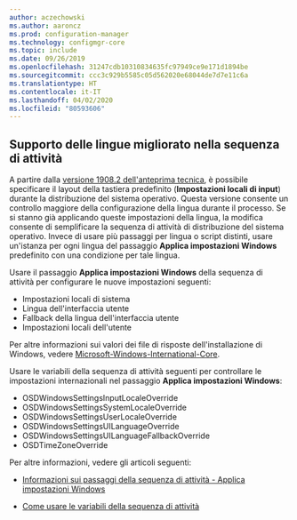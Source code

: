 ```yaml
---
author: aczechowski
ms.author: aaroncz
ms.prod: configuration-manager
ms.technology: configmgr-core
ms.topic: include
ms.date: 09/26/2019
ms.openlocfilehash: 31247cdb10310834635fc97949ce9e171d1894be
ms.sourcegitcommit: ccc3c929b5585c05d562020e68044de7d7e11c6a
ms.translationtype: HT
ms.contentlocale: it-IT
ms.lasthandoff: 04/02/2020
ms.locfileid: "80593606"
---
```

## <a name="improved-language-support-in-task-sequence"></a><a name="bkmk_osd"></a> Supporto delle lingue migliorato nella sequenza di attività

<!--5411057-->

A partire dalla [versione 1908.2 dell'anteprima tecnica](/sccm/core/get-started/2019/technical-preview-1908-2#bkmk_osd), è possibile specificare il layout della tastiera predefinito (**Impostazioni locali di input**) durante la distribuzione del sistema operativo. Questa versione consente un controllo maggiore della configurazione della lingua durante il processo. Se si stanno già applicando queste impostazioni della lingua, la modifica consente di semplificare la sequenza di attività di distribuzione del sistema operativo. Invece di usare più passaggi per lingua o script distinti, usare un'istanza per ogni lingua del passaggio **Applica impostazioni Windows** predefinito con una condizione per tale lingua.

Usare il passaggio **Applica impostazioni Windows** della sequenza di attività per configurare le nuove impostazioni seguenti:

- Impostazioni locali di sistema
- Lingua dell'interfaccia utente
- Fallback della lingua dell'interfaccia utente
- Impostazioni locali dell'utente

Per altre informazioni sui valori dei file di risposte dell'installazione di Windows, vedere [Microsoft-Windows-International-Core](https://docs.microsoft.com/windows-hardware/customize/desktop/unattend/microsoft-windows-international-core).

Usare le variabili della sequenza di attività seguenti per controllare le impostazioni internazionali nel passaggio **Applica impostazioni Windows**:

- OSDWindowsSettingsInputLocaleOverride
- OSDWindowsSettingsSystemLocaleOverride
- OSDWindowsSettingsUserLocaleOverride
- OSDWindowsSettingsUILanguageOverride
- OSDWindowsSettingsUILanguageFallbackOverride
- OSDTimeZoneOverride

Per altre informazioni, vedere gli articoli seguenti:

- [Informazioni sui passaggi della sequenza di attività - Applica impostazioni Windows](/sccm/osd/understand/task-sequence-steps#BKMK_ApplyWindowsSettings)

- [Come usare le variabili della sequenza di attività](/sccm/osd/understand/using-task-sequence-variables)
